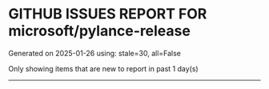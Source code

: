 
# GITHUB ISSUES REPORT FOR microsoft/pylance-release


Generated on 2025-01-26 using: stale=30, all=False


Only showing items that are new to report in past 1 day(s)


---




















